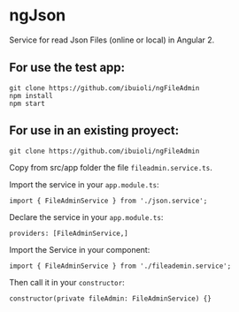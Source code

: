 # ngJson
Service for read Json Files (online or local) in Angular 2.

## For use the test app:

```
git clone https://github.com/ibuioli/ngFileAdmin
npm install
npm start
```

## For use in an existing proyect:

```
git clone https://github.com/ibuioli/ngFileAdmin
```
Copy from src/app folder the file ```fileadmin.service.ts```.

Import the service in your ```app.module.ts```:

```
import { FileAdminService } from './json.service';
```

Declare the service in your ```app.module.ts```:

```
providers: [FileAdminService,]
```

Import the Service in your component:

```
import { FileAdminService } from './fileademin.service';
```

Then call it in your ```constructor```:

```
constructor(private fileAdmin: FileAdminService) {}
```
